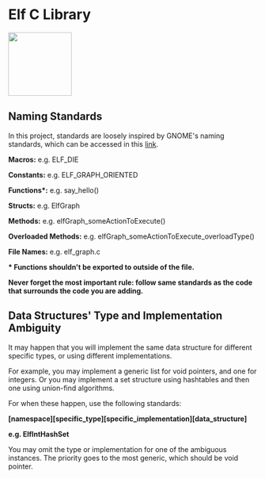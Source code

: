 # Elf C Library

<img src="https://mjsaldanha.com/images/elf_icon.png" width="128" height="128">

## Naming Standards

<p>In this project, standards are loosely inspired by GNOME's naming standards, which can be accessed in this <a href=https://developer.gnome.org/programming-guidelines/stable/namespacing.html.en>link</a>.</p>
<p><b>Macros:</b> e.g. ELF_DIE</p>
<p><b>Constants:</b> e.g. ELF_GRAPH_ORIENTED</p>
<p><b>Functions*:</b> e.g. say_hello()</p>
<p><b>Structs:</b> e.g. ElfGraph</p>
<p><b>Methods:</b> e.g. elfGraph_someActionToExecute()</p>
<p><b>Overloaded Methods:</b> e.g. elfGraph_someActionToExecute_overloadType()</p>
<p><b>File Names:</b> e.g. elf_graph.c</p>
<p></p>
<p><b> * Functions shouldn't be exported to outside of the file.</b></p>
<p><b>Never forget the most important rule: follow same standards as the code that surrounds the code you are adding.</b></p>

## Data Structures' Type and Implementation Ambiguity
It may happen that you will implement the same data structure for different specific types, or using different implementations. 

For example, you may implement a generic list for void pointers, and one for integers. Or you may implement a set structure using hashtables and then one using union-find algorithms.

For when these happen, use the following standards:

**[namespace]\[specific_type]\[specific_implementation]\[data_structure]**

**e.g. ElfIntHashSet**

You may omit the type or implementation for one of the ambiguous instances. The priority goes to the most generic, which should be void pointer.
